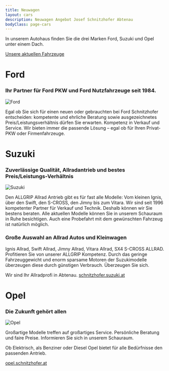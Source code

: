 ```yaml
---
title: Neuwagen
layout: cars
description: Neuwagen Angebot Josef Schnitzhofer Abtenau
bodyClass: page-cars
---
```


In unserem Autohaus finden Sie die drei Marken Ford, Suzuki und Opel unter einem Dach.

<a href="https://fahrzeuge.schnitzhofer.at" class="button">Unsere aktuellen Fahrzeuge</a>
# Ford
### Ihr Partner für Ford PKW und Ford Nutzfahrzeuge seit 1984.

<img src="{{ 'images/photos/ford.jpg' | relative_url }}" alt="Ford"/>

Egal ob Sie sich für einen neuen oder gebrauchten bei Ford Schnitzhofer entscheiden: kompetente und ehrliche Beratung sowie ausgezeichnetes Preis/Leistungsverhältnis dürfen Sie erwarten. Kompetenz in Verkauf und Service. Wir bieten immer die passende Lösung – egal ob für Ihren Privat-PKW oder Firmenfahrzeuge.

# Suzuki
### Zuverlässige Qualität, Allradantrieb und bestes Preis/Leistungs-Verhältnis

<img src="{{ 'images/photos/suzuki.jpg' | relative_url }}" alt="Suzuki"/>

Den ALLGRIP Allrad Antrieb gibt es für fast alle Modelle: Vom kleinen Ignis, über den Swift, den S-CROSS, den Jimny bis zum Vitara. Wir sind seit 1996 kompetenter Partner für Verkauf und Technik. Deshalb können wir Sie bestens beraten. Alle aktuellen Modelle können Sie in unserem Schauraum in Ruhe besichtigen. Auch eine Probefahrt mit dem gewünschten Fahrzeug ist natürlich möglich.

### Große Auswahl an Allrad Autos und Kleinwagen

Ignis Allrad, Swift Allrad, Jimny Allrad, Vitara Allrad, SX4 S-CROSS ALLRAD. Profitieren Sie von unserer ALLGRIP Kompetenz. Durch das geringe Fahrzeuggewicht und enorm sparsame Motoren der Suzukimodelle überzeugen diese durch günstigen Verbrauch. Überzeugen Sie sich.

Wir sind Ihr Allradprofi in Abtenau.
[schnitzhofer.suzuki.at](https://schnitzhofer.suzuki.at)

# Opel
### Die Zukunft gehört allen

<img src="{{ 'images/photos/opel.jpg' | relative_url }}" alt="Opel"/>

Großartige Modelle treffen auf großartiges Service. Persönliche Beratung und faire Preise. Informieren Sie sich in unserem Schauraum.

Ob Elektrisch, als Benziner oder Diesel Opel bietet für alle Bedürfnisse den passenden Antrieb.

[opel.schnitzhofer.at](https://opel.schnitzhofer.at)
